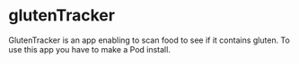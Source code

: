 # glutenTracker
GlutenTracker is an app enabling to scan food to see if it contains gluten.
To use this app you have to make a Pod install.
